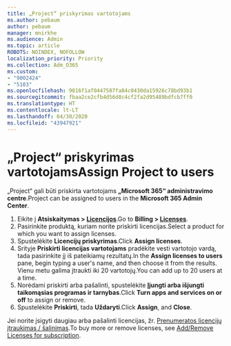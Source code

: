 ```yaml
---
title: „Project“ priskyrimas vartotojams
ms.author: pebaum
author: pebaum
manager: mnirkhe
ms.audience: Admin
ms.topic: article
ROBOTS: NOINDEX, NOFOLLOW
localization_priority: Priority
ms.collection: Adm_O365
ms.custom:
- "9002424"
- "5103"
ms.openlocfilehash: 9816f1af0447587fa84c0430da15926c78bd93b1
ms.sourcegitcommit: fbaa2ce2cfb4d56d8c4cf2fa2d95489bdfcb7ff0
ms.translationtype: HT
ms.contentlocale: lt-LT
ms.lasthandoff: 04/30/2020
ms.locfileid: "43947921"
---
```

# <a name="assign-project-to-users"></a><span data-ttu-id="7712e-102">„Project“ priskyrimas vartotojams</span><span class="sxs-lookup"><span data-stu-id="7712e-102">Assign Project to users</span></span>

<span data-ttu-id="7712e-103">„Project“ gali būti priskirta vartotojams **„Microsoft 365“ administravimo centre**.</span><span class="sxs-lookup"><span data-stu-id="7712e-103">Project can be assigned to users in the **Microsoft 365 Admin Center**.</span></span>

1. <span data-ttu-id="7712e-104">Eikite į **Atsiskaitymas > [Licencijos](https://go.microsoft.com/fwlink/p/?linkid=842264)**.</span><span class="sxs-lookup"><span data-stu-id="7712e-104">Go to **Billing > [Licenses](https://go.microsoft.com/fwlink/p/?linkid=842264)**.</span></span>
2. <span data-ttu-id="7712e-105">Pasirinkite produktą, kuriam norite priskirti licencijas.</span><span class="sxs-lookup"><span data-stu-id="7712e-105">Select a product for which you want to assign licenses.</span></span>
3. <span data-ttu-id="7712e-106">Spustelėkite **Licencijų priskyrimas**.</span><span class="sxs-lookup"><span data-stu-id="7712e-106">Click **Assign licenses**.</span></span>
4. <span data-ttu-id="7712e-107">Srityje **Priskirti licencijas vartotojams** pradėkite vesti vartotojo vardą, tada pasirinkite jį iš pateikiamų rezultatų.</span><span class="sxs-lookup"><span data-stu-id="7712e-107">In the **Assign licenses to users** pane, begin typing a user's name, and then choose it from the results.</span></span> <span data-ttu-id="7712e-108">Vienu metu galima įtraukti iki 20 vartotojų.</span><span class="sxs-lookup"><span data-stu-id="7712e-108">You can add up to 20 users at a time.</span></span>
5. <span data-ttu-id="7712e-109">Norėdami priskirti arba pašalinti, spustelėkite **Įjungti arba išjungti taikomąsias programas ir tarnybas**.</span><span class="sxs-lookup"><span data-stu-id="7712e-109">Click **Turn apps and services on or off** to assign or remove.</span></span>
6. <span data-ttu-id="7712e-110">Spustelėkite **Priskirti**, tada **Uždaryti**.</span><span class="sxs-lookup"><span data-stu-id="7712e-110">Click **Assign**, and **Close**.</span></span>

<span data-ttu-id="7712e-111">Jei norite įsigyti daugiau arba pašalinti licencijas, žr. [Prenumeratos licencijų įtraukimas / šalinimas](https://docs.microsoft.com/microsoft-365/commerce/licenses/buy-licenses?view=o365-worldwide#add-or-remove-licenses-for-your-business-subscription).</span><span class="sxs-lookup"><span data-stu-id="7712e-111">To buy more or remove licenses, see [Add/Remove Licenses for subscription](https://docs.microsoft.com/microsoft-365/commerce/licenses/buy-licenses?view=o365-worldwide#add-or-remove-licenses-for-your-business-subscription).</span></span>
